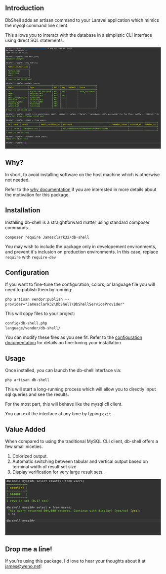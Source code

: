 ## Introduction
DbShell adds an artisan command to your Laravel application which mimics the mysql command line client.

This allows you to interact with the database in a simplistic CLI interface using direct SQL statements.

![A typical db shell session](documentation/db-shell.png)


## Why?

In short, to avoid installing software on the host machine which is otherwise not needed.

Refer to the [why documentation](documentation/why.md) if you are interested in more details about the motivation for this package.


## Installation
Installing db-shell is a straightforward matter using standard composer commands. 

```shell
composer require Jamesclark32/db-shell
```
You may wish to include the package only in developement environments, and prevent it's inclusion on production environments. In this case, replace `require` with `require-dev`

## Configuration

If you want to fine-tune the configuration, colors, or language file you will need to publish them by running:

```shell
php artisan vendor:publish --provider="Jamesclark32\DbShell\DbShellServiceProvider"
```

This will copy files to your project:
```
config/db-shell.php
language/vendor/db-shell/
``` 
 
 You can modify these files as you see fit. Refer to the  [configuration documentation](documentation/configuration.md) for details on fine-tuning your installation.

## Usage

Once installed, you can launch the db-shell interface via:

```shell
php artisan db-shell
```

This will start a long-running process which will allow you to directly input sql queries and see the results.

For the most part, this will behave like the mysql cli client.

You can exit the interface at any time by typing `exit`. 

## Value Added

When compared to using the traditional MySQL CLI client, db-shell offers a few small niceties. 

1. Colorized output.
2. Automatic switching between tabular and vertical output based on terminal width of result set size
3. Display verification for very large result sets.

![A typical db shell session](documentation/db-shell-warning.png)


## Drop me a line!

If you're using this package, I'd love to hear your thoughts about it at [james@weno.net](mailto:james@weno.net)!
